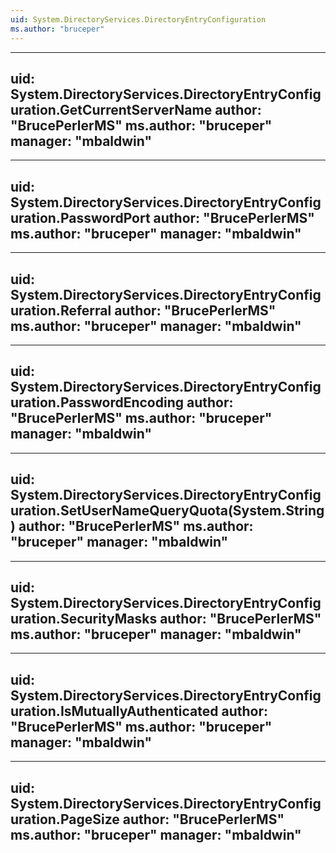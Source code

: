 ```yaml
---
uid: System.DirectoryServices.DirectoryEntryConfiguration
ms.author: "bruceper"
---
```


---
uid: System.DirectoryServices.DirectoryEntryConfiguration.GetCurrentServerName
author: "BrucePerlerMS"
ms.author: "bruceper"
manager: "mbaldwin"
---

---
uid: System.DirectoryServices.DirectoryEntryConfiguration.PasswordPort
author: "BrucePerlerMS"
ms.author: "bruceper"
manager: "mbaldwin"
---

---
uid: System.DirectoryServices.DirectoryEntryConfiguration.Referral
author: "BrucePerlerMS"
ms.author: "bruceper"
manager: "mbaldwin"
---

---
uid: System.DirectoryServices.DirectoryEntryConfiguration.PasswordEncoding
author: "BrucePerlerMS"
ms.author: "bruceper"
manager: "mbaldwin"
---

---
uid: System.DirectoryServices.DirectoryEntryConfiguration.SetUserNameQueryQuota(System.String)
author: "BrucePerlerMS"
ms.author: "bruceper"
manager: "mbaldwin"
---

---
uid: System.DirectoryServices.DirectoryEntryConfiguration.SecurityMasks
author: "BrucePerlerMS"
ms.author: "bruceper"
manager: "mbaldwin"
---

---
uid: System.DirectoryServices.DirectoryEntryConfiguration.IsMutuallyAuthenticated
author: "BrucePerlerMS"
ms.author: "bruceper"
manager: "mbaldwin"
---

---
uid: System.DirectoryServices.DirectoryEntryConfiguration.PageSize
author: "BrucePerlerMS"
ms.author: "bruceper"
manager: "mbaldwin"
---
